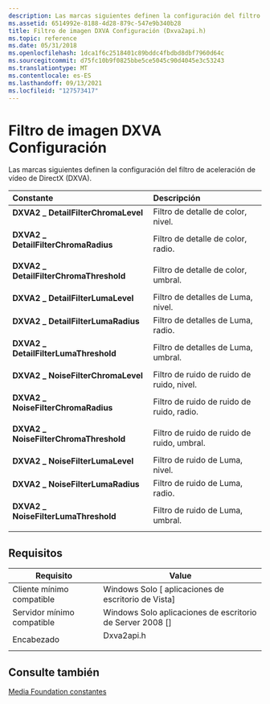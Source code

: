 ```yaml
---
description: Las marcas siguientes definen la configuración del filtro de aceleración de vídeo de DirectX (DXVA).
ms.assetid: 6514992e-8188-4d28-879c-547e9b340b28
title: Filtro de imagen DXVA Configuración (Dxva2api.h)
ms.topic: reference
ms.date: 05/31/2018
ms.openlocfilehash: 1dca1f6c2518401c89bddc4fbdbd8dbf7960d64c
ms.sourcegitcommit: d75fc10b9f0825bbe5ce5045c90d4045e3c53243
ms.translationtype: MT
ms.contentlocale: es-ES
ms.lasthandoff: 09/13/2021
ms.locfileid: "127573417"
---
```

# <a name="dxva-image-filter-settings"></a>Filtro de imagen DXVA Configuración

Las marcas siguientes definen la configuración del filtro de aceleración de vídeo de DirectX (DXVA).



| Constante                                                                                                                                                                                                                                                                      | Descripción                                 |
|:------------------------------------------------------------------------------------------------------------------------------------------------------------------------------------------------------------------------------------------------------------------------------|:--------------------------------------------|
| <span id="DXVA2_DetailFilterChromaLevel"></span><span id="dxva2_detailfilterchromalevel"></span><span id="DXVA2_DETAILFILTERCHROMALEVEL"></span><dl> <dt>**DXVA2 \_ DetailFilterChromaLevel**</dt> </dl>                 | Filtro de detalle de color, nivel.<br/>     |
| <span id="DXVA2_DetailFilterChromaRadius"></span><span id="dxva2_detailfilterchromaradius"></span><span id="DXVA2_DETAILFILTERCHROMARADIUS"></span><dl> <dt>**DXVA2 \_ DetailFilterChromaRadius**</dt> </dl>             | Filtro de detalle de color, radio.<br/>    |
| <span id="DXVA2_DetailFilterChromaThreshold"></span><span id="dxva2_detailfilterchromathreshold"></span><span id="DXVA2_DETAILFILTERCHROMATHRESHOLD"></span><dl> <dt>**DXVA2 \_ DetailFilterChromaThreshold**</dt> </dl> | Filtro de detalle de color, umbral.<br/> |
| <span id="DXVA2_DetailFilterLumaLevel"></span><span id="dxva2_detailfilterlumalevel"></span><span id="DXVA2_DETAILFILTERLUMALEVEL"></span><dl> <dt>**DXVA2 \_ DetailFilterLumaLevel**</dt> </dl>                         | Filtro de detalles de Luma, nivel.<br/>       |
| <span id="DXVA2_DetailFilterLumaRadius"></span><span id="dxva2_detailfilterlumaradius"></span><span id="DXVA2_DETAILFILTERLUMARADIUS"></span><dl> <dt>**DXVA2 \_ DetailFilterLumaRadius**</dt> </dl>                     | Filtro de detalles de Luma, radio.<br/>      |
| <span id="DXVA2_DetailFilterLumaThreshold"></span><span id="dxva2_detailfilterlumathreshold"></span><span id="DXVA2_DETAILFILTERLUMATHRESHOLD"></span><dl> <dt>**DXVA2 \_ DetailFilterLumaThreshold**</dt> </dl>         | Filtro de detalles de Luma, umbral.<br/>   |
| <span id="DXVA2_NoiseFilterChromaLevel"></span><span id="dxva2_noisefilterchromalevel"></span><span id="DXVA2_NOISEFILTERCHROMALEVEL"></span><dl> <dt>**DXVA2 \_ NoiseFilterChromaLevel**</dt> </dl>                     | Filtro de ruido de ruido de ruido, nivel.<br/>      |
| <span id="DXVA2_NoiseFilterChromaRadius"></span><span id="dxva2_noisefilterchromaradius"></span><span id="DXVA2_NOISEFILTERCHROMARADIUS"></span><dl> <dt>**DXVA2 \_ NoiseFilterChromaRadius**</dt> </dl>                 | Filtro de ruido de ruido de ruido, radio.<br/>     |
| <span id="DXVA2_NoiseFilterChromaThreshold"></span><span id="dxva2_noisefilterchromathreshold"></span><span id="DXVA2_NOISEFILTERCHROMATHRESHOLD"></span><dl> <dt>**DXVA2 \_ NoiseFilterChromaThreshold**</dt> </dl>     | Filtro de ruido de ruido de ruido, umbral.<br/>  |
| <span id="DXVA2_NoiseFilterLumaLevel"></span><span id="dxva2_noisefilterlumalevel"></span><span id="DXVA2_NOISEFILTERLUMALEVEL"></span><dl> <dt>**DXVA2 \_ NoiseFilterLumaLevel**</dt> </dl>                             | Filtro de ruido de Luma, nivel.<br/>        |
| <span id="DXVA2_NoiseFilterLumaRadius"></span><span id="dxva2_noisefilterlumaradius"></span><span id="DXVA2_NOISEFILTERLUMARADIUS"></span><dl> <dt>**DXVA2 \_ NoiseFilterLumaRadius**</dt> </dl>                         | Filtro de ruido de Luma, radio.<br/>       |
| <span id="DXVA2_NoiseFilterLumaThreshold"></span><span id="dxva2_noisefilterlumathreshold"></span><span id="DXVA2_NOISEFILTERLUMATHRESHOLD"></span><dl> <dt>**DXVA2 \_ NoiseFilterLumaThreshold**</dt> </dl>             | Filtro de ruido de Luma, umbral.<br/>    |



## <a name="requirements"></a>Requisitos



| Requisito | Value |
|-------------------------------------|---------------------------------------------------------------------------------------|
| Cliente mínimo compatible<br/> | Windows Solo \[ aplicaciones de escritorio de Vista\]<br/>                                        |
| Servidor mínimo compatible<br/> | Windows Solo aplicaciones de escritorio de Server 2008 \[\]<br/>                                  |
| Encabezado<br/>                   | <dl> <dt>Dxva2api.h</dt> </dl> |



## <a name="see-also"></a>Consulte también

<dl> <dt>

[Media Foundation constantes](media-foundation-constants.md)
</dt> </dl>

 

 




